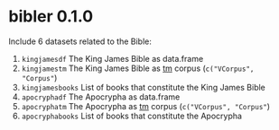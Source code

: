 # bibler 0.1.0

Include 6 datasets related to the Bible:

1. `kingjamesdf` The King James Bible as data.frame
2. `kingjamestm` The King James Bible as [tm](https://cran.r-project.org/package=tm) corpus (`c("VCorpus", "Corpus"`)
3. `kingjamesbooks` List of books that constitute the King James Bible
4. `apocryphadf` The Apocrypha as data.frame
5. `apocryphatm` The Apocrypha as [tm](https://cran.r-project.org/package=tm) corpus (`c("VCorpus", "Corpus"`)
6. `apocryphabooks` List of books that constitute the Apocrypha

